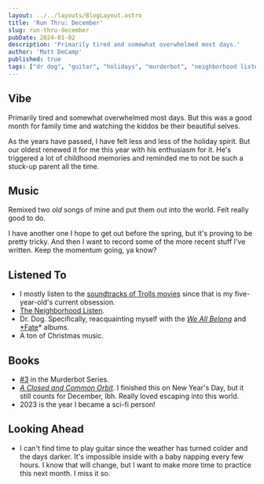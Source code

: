 ```yaml
---
layout: ../../layouts/BlogLayout.astro
title: 'Run Thru: December'
slug: run-thru-december
pubDate: 2024-01-02
description: 'Primarily tired and somewhat overwhelmed most days.'
author: 'Matt DeCamp'
published: true
tags: ["dr dog", "guitar", "holidays", "murderbot", "neighborhood listen", "trolls"]
---
```

## Vibe

Primarily tired and somewhat overwhelmed most days. But this was a good month for family time and watching the kiddos be their beautiful selves.

As the years have passed, I have felt less and less of the holiday spirit. But our oldest renewed it for me this year with his enthusiasm for it. He's triggered a lot of childhood memories and reminded me to not be such a stuck-up parent all the time.

## Music

Remixed two *old* songs of mine and put them out into the world. Felt really good to do.

I have another one I hope to get out before the spring, but it's proving to be pretty tricky. And then I want to record some of the more recent stuff I've written. Keep the momentum going, ya know?

## Listened To

- I mostly listen to the [soundtracks of Trolls movies](https://music.apple.com/us/album/trolls-band-together-original-motion-picture-soundtrack/1709149482) since that is my five-year-old's current obsession.
- [The Neighborhood Listen](https://art19.com/shows/neighborhood-listen).
- Dr. Dog. Specifically, reacquainting myself with the [*We All Belong*](https://www.discogs.com/release/1634334-Dr-Dog-We-All-Belong) and [*Fate](https://drdogmusic.bandcamp.com/album/fate)* albums.
- A ton of Christmas music.

## Books

- [#3](https://bookshop.org/a/93821/9781250191786) in the Murderbot Series.
- [*A Closed and Common Orbit*](https://bookshop.org/a/93821/9780062569400). I finished this on New Year's Day, but it still counts for December, lbh. Really loved escaping into this world.
- 2023 is the year I became a sci-fi person!

## Looking Ahead

- I can't find time to play guitar since the weather has turned colder and the days darker. It's impossible inside with a baby napping every few hours. I know that will change, but I want to make more time to practice this next month. I miss it so.